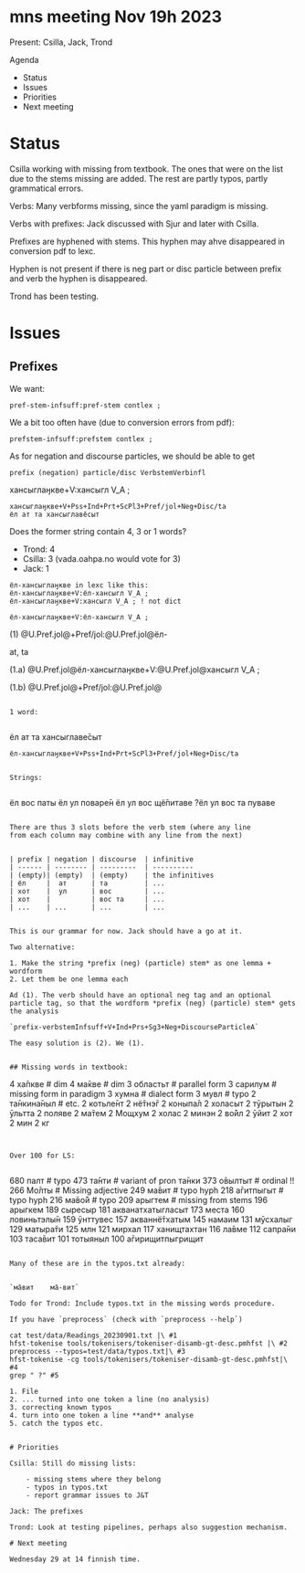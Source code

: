 mns meeting Nov 19h 2023
========================

Present: Csilla, Jack, Trond


Agenda

- Status
- Issues
- Priorities
- Next meeting


# Status

Csilla working with missing from textbook. The ones that were on the list due to the stems missing are added. The rest are partly typos, partly grammatical errors.

Verbs: Many verbforms missing, since the yaml paradigm is missing.

Verbs with prefixes: Jack discussed with Sjur and later with Csilla.

Prefixes are hyphened with stems. This hyphen may ahve disappeared in conversion pdf to lexc. 

Hyphen is not present if there is neg part or disc particle between prefix and verb the hyphen is disappeared.

Trond has been testing.

# Issues

## Prefixes

We want:
    
`pref-stem-infsuff:pref-stem contlex ;`

We a bit too often have (due to conversion errors from pdf):
    
`prefstem-infsuff:prefstem contlex ;`

As for negation and discourse particles, we should be able to get

`prefix (negation) particle/disc VerbstemVerbinfl`



хансыглаӈкве+V:хансыгл V_A ;

```
хансыглаӈкве+V+Pss+Ind+Prt+ScPl3+Pref/jol+Neg+Disc/ta
ёл ат та хансыглаве̄сыт
```

Does the former string contain 4, 3 or 1 words?

- Trond: 4
- Csilla: 3 (vada.oahpa.no would vote for 3)
- Jack: 1

```
ёл-хансыглаӈкве in lexc like this:
ёл-хансыглаӈкве+V:ёл-хансыгл V_A ;
ёл-хансыглаӈкве+V:хансыгл V_A ; ! not dict

ёл-хансыглаӈкве+V:ёл-хансыгл V_A ;
```

(1) @U.Pref.jol@+Pref/jol:@U.Pref.jol@ёл-

at, ta

(1.a) @U.Pref.jol@ёл-хансыглаӈкве+V:@U.Pref.jol@хансыгл V_A ;

(1.b) @U.Pref.jol@+Pref/jol:@U.Pref.jol@
```

1 word:
    
```    
ёл ат та хансыглаве̄сыт

    ёл-хансыглаӈкве+V+Pss+Ind+Prt+ScPl3+Pref/jol+Neg+Disc/ta

```

Strings:
    
```
ёл вос паты
ёл ул поваре̄н
ёл ул вос щё̄питаве
?ёл ул вос та пуваве
```

There are thus 3 slots before the verb stem (where any line 
from each column may combine with any line from the next)


| prefix | negation | discourse  | infinitive
| ------ | -------- | ---------  | ----------
| (empty)| (empty)  | (empty)    | the infinitives
| ёл     |  ат      | та         | ...
| хот    |  ул      | вос        | ...
| хот    |          | вос та     | ...
| ...    | ...      | ...        | ...


This is our grammar for now. Jack should have a go at it.

Two alternative:

1. Make the string *prefix (neg) (particle) stem* as one lemma + wordform
2. Let them be one lemma each

Ad (1). The verb should have an optional neg tag and an optional particle tag, so that the wordform *prefix (neg) (particle) stem* gets the analysis

`prefix-verbstemInfsuff+V+Ind+Prs+Sg3+Neg+DiscourseParticleA`

The easy solution is (2). We (1).


## Missing words in textbook:

```
   4 ха̄пкве # dim
   4 ма̄кве # dim
   3 областьт # parallel form
   3 сарилум # missing form in paradigm
   3 хумна # dialect form 
   3 мувл # typo
   2 та̄нкина̄ныл # etc.
   2 котьле̄нт
   2 нё̄тнэ̄г
   2 коныпа̄л
   2 холасыт
   2 тӯрытын
   2 ӯльтта
   2 поляве
   2 ма̄тем
   2 Мощхум
   2 холас
   2 минэн
   2 во̄йл
   2 ӯйит
   2 хот
   2 мин
   2 кг
```


Over 100 for LS:
    
```
 680 палт # typo
 473 та̄нти # variant of pron та̄нки
 373 о̄вылтыт # ordinal !!
 266 Мо̄лты # Missing adjective
 249 ма̄вит # typo hyph
 218 а̄гитпыгыт # typo hyph
 216 ма̄во̄й # typo
 209 арыгтем # missing from stems
 196 арыгкем
 189 сыресыр
 181 акванатхатыгласыт
 173 места
 160 ловиньтэлы̄н
 159 ӯнттувес
 157 акваннё̄тхатым
 145 намаим
 131 мӯсхалыг
 129 матыра̄ти
 125 млн
 121 мирхал
 117 ханищтахтан
 116 ла̄вме
 112 сапра̄ни
 103 таса̄вит
 101 тотыяныл
 100 а̄гирищитпыгрищит
```

Many of these are in the typos.txt already:


`ма̄вит    ма̄-вит`

Todo for Trond: Include typos.txt in the missing words procedure.

If you have `preprocess` (check with `preprocess --help`)

cat test/data/Readings_20230901.txt |\ #1
hfst-tokenise tools/tokenisers/tokeniser-disamb-gt-desc.pmhfst |\ #2
preprocess --typos=test/data/typos.txt|\ #3
hfst-tokenise -cg tools/tokenisers/tokeniser-disamb-gt-desc.pmhfst|\ #4
grep " ?" #5

1. File
2. ... turned into one token a line (no analysis)
3. correcting known typos
4. turn into one token a line **and** analyse
5. catch the typos etc.


# Priorities

Csilla: Still do missing lists:

    - missing stems where they belong
    - typos in typos.txt
    - report grammar issues to J&T

Jack: The prefixes

Trond: Look at testing pipelines, perhaps also suggestion mechanism.

# Next meeting

Wednesday 29 at 14 finnish time.

	